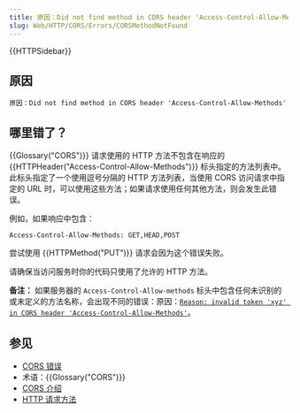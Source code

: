 ```yaml
---
title: 原因：Did not find method in CORS header 'Access-Control-Allow-Methods'
slug: Web/HTTP/CORS/Errors/CORSMethodNotFound
---
```


{{HTTPSidebar}}

## 原因

```plain
原因：Did not find method in CORS header 'Access-Control-Allow-Methods'
```

## 哪里错了？

{{Glossary("CORS")}} 请求使用的 HTTP 方法不包含在响应的 {{HTTPHeader("Access-Control-Allow-Methods")}} 标头指定的方法列表中。此标头指定了一个使用逗号分隔的 HTTP 方法列表，当使用 CORS 访问请求中指定的 URL 时，可以使用这些方法；如果请求使用任何其他方法，则会发生此错误。

例如，如果响应中包含：

```plain
Access-Control-Allow-Methods: GET,HEAD,POST
```

尝试使用 {{HTTPMethod("PUT")}} 请求会因为这个错误失败。

请确保当访问服务时你的代码只使用了允许的 HTTP 方法。

**备注：** 如果服务器的 `Access-Control-Allow-methods` 标头中包含任何未识别的或未定义的方法名称，会出现不同的错误：原因：[`Reason: invalid token 'xyz' in CORS header 'Access-Control-Allow-Methods'`](/zh-CN/docs/Web/HTTP/CORS/Errors/CORSInvalidAllowMethod)。

## 参见

- [CORS 错误](/zh-CN/docs/Web/HTTP/CORS/Errors)
- 术语：{{Glossary("CORS")}}
- [CORS 介绍](/zh-CN/docs/Web/HTTP/CORS)
- [HTTP 请求方法](/zh-CN/docs/Web/HTTP/Methods)
